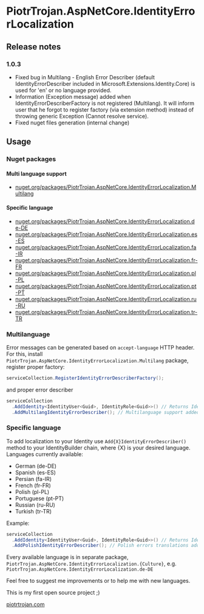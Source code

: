 
# PiotrTrojan.AspNetCore.IdentityErrorLocalization

## Release notes

### 1.0.3

* Fixed bug in Multilang - English Error Describer (default IdentityErrorDescriber included in Microsoft.Extensions.Identity.Core) is used for 'en' or no language provided.
* Information (Exception message) added when IdentityErrorDescriberFactory is not registered (Multilang).
  It will inform user that he forgot to register factory (via extension method) instead of throwing generic Exception (Cannot resolve service).
* Fixed nuget files generation (internal change)

## Usage

### Nuget packages

#### Multi language support

* [nuget.org/packages/PiotrTrojan.AspNetCore.IdentityErrorLocalization.Multilang](https://www.nuget.org/packages/PiotrTrojan.AspNetCore.IdentityErrorLocalization.Multilang)

#### Specific language

* [nuget.org/packages/PiotrTrojan.AspNetCore.IdentityErrorLocalization.de-DE](https://www.nuget.org/packages/PiotrTrojan.AspNetCore.IdentityErrorLocalization.de-DE)
* [nuget.org/packages/PiotrTrojan.AspNetCore.IdentityErrorLocalization.es-ES](https://www.nuget.org/packages/PiotrTrojan.AspNetCore.IdentityErrorLocalization.es-ES)
* [nuget.org/packages/PiotrTrojan.AspNetCore.IdentityErrorLocalization.fa-IR](https://www.nuget.org/packages/PiotrTrojan.AspNetCore.IdentityErrorLocalization.fa-IR)
* [nuget.org/packages/PiotrTrojan.AspNetCore.IdentityErrorLocalization.fr-FR](https://www.nuget.org/packages/PiotrTrojan.AspNetCore.IdentityErrorLocalization.fr-FR)
* [nuget.org/packages/PiotrTrojan.AspNetCore.IdentityErrorLocalization.pl-PL](https://www.nuget.org/packages/PiotrTrojan.AspNetCore.IdentityErrorLocalization.pl-PL)
* [nuget.org/packages/PiotrTrojan.AspNetCore.IdentityErrorLocalization.pt-PT](https://www.nuget.org/packages/PiotrTrojan.AspNetCore.IdentityErrorLocalization.pt-PT)
* [nuget.org/packages/PiotrTrojan.AspNetCore.IdentityErrorLocalization.ru-RU](https://www.nuget.org/packages/PiotrTrojan.AspNetCore.IdentityErrorLocalization.ru-RU)
* [nuget.org/packages/PiotrTrojan.AspNetCore.IdentityErrorLocalization.tr-TR](https://www.nuget.org/packages/PiotrTrojan.AspNetCore.IdentityErrorLocalization.tr-TR)

### Multilanguage

Error messages can be generated based on `accept-language` HTTP header.
For this, install `PiotrTrojan.AspNetCore.IdentityErrorLocalization.Multilang` package, register proper factory:

```cs
serviceCollection.RegisterIdentityErrorDescriberFactory();
```

and proper error describer

```cs
serviceCollection
  .AddIdentity<IdentityUser<Guid>, IdentityRole<Guid>>() // Returns IdentityBuilder, Generics just as an example.
  .AddMultilangIdentityErrorDescriber(); // Multilanguage support added.
```

### Specific language

To add localization to your Identity use `Add{X}IdentityErrorDescriber()` method to your IdentityBuilder chain, where {X} is your desired language.
Languages currently available:

* German (de-DE)
* Spanish (es-ES)
* Persian (fa-IR)
* French (fr-FR)
* Polish (pl-PL)
* Portuguese (pt-PT)
* Russian (ru-RU)
* Turkish (tr-TR)

Example:

```cs
serviceCollection
  .AddIdentity<IdentityUser<Guid>, IdentityRole<Guid>>() // Returns IdentityBuilder
  .AddPolishIdentityErrorDescriber(); // Polish errors translations added
```

Every available language is in separate package, `PiotrTrojan.AspNetCore.IdentityErrorLocalization.{Culture}`, e.g. `PiotrTrojan.AspNetCore.IdentityErrorLocalization.de-DE`

Feel free to suggest me improvements or to help me with new languages.

This is my first open source project ;)

[piotrtrojan.com](https://piotrtrojan.com)
